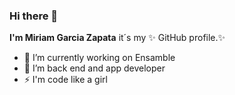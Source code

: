 ### Hi there 👋


**I'm Miriam Garcia Zapata** it´s my ✨  GitHub profile.✨ 

- 🔭 I’m currently working on Ensamble
- 🌱 I’m back end and app developer
- ⚡ I'm code like a girl

